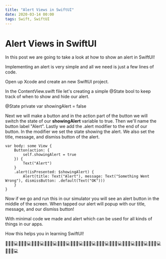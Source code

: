 ```yaml
---
title: "Alert Views in SwiftUI"
date: 2020-03-14 00:00
tags: Swift, SwiftUI
---
```

# Alert Views in SwiftUI

In this post we are going to take a look at how to show an alert in SwiftUI!

Implementing an alert is very simple and all we need is just a few lines of code.

Open up Xcode and create an new SwiftUI project.

In the ContentView.swift file let's creating a simple @State bool to keep track of when to show and hide our alert.

@State private var showingAlert = false

Next we will make a button and in the action part of the button we will switch the state of our **showingAlert** variable to true. Then we'll name the button label "Alert". Lastly we add the .alert modifier to the end of our button. In the modifier we set the state showing the alert. We also set the title, message, and dismiss button of the alert.

    var body: some View {
        Button(action: {
            self.showingAlert = true
        }) {
            Text("Alert")
        }
        .alert(isPresented: $showingAlert) {
            Alert(title: Text("Alert"), message: Text("Something Went Wrong"), dismissButton: .default(Text("OK")))
        }
    }

Now if we go and run this in our simulator you will see an alert button in the middle of the screen. When tapped our alert will popup with our title, message, and our dismiss button!

With minimal code we made and alert which can be used for all kinds of things in our apps.

How this helps you in learning SwiftUI!

👨🏻‍💻💻👨🏻‍💻💻👨🏻‍💻💻👨🏻‍💻💻👨🏻‍💻💻👨🏻‍💻💻👨🏻‍💻💻👨🏻‍💻💻👨🏻‍💻💻👨🏻‍💻💻👨🏻‍💻💻👨🏻‍💻💻👨🏻‍💻💻
